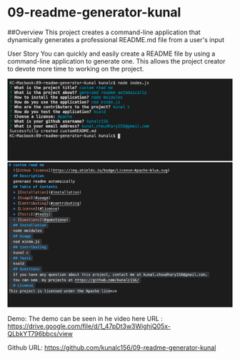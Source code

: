 # 09-readme-generator-kunal

##Overview
This project creates a command-line application that dynamically generates a professional README.md file from a user's input 

User Story
You can quickly and easily create a README file by using a command-line application to generate one. This allows the project creator to devote more time to working on the project.

![Alt text](./assets/images/s1.png?raw=true "Screenshot 1")
![Alt text](./assets/images/s2.png?raw=true "Screenshot 2")

Demo:
The demo can be seen in he video here URL : https://drive.google.com/file/d/1_47pDt3w3WighjQ05x-QLbkYT796bbcs/view

Github URL:
https://github.com/kunalc156/09-readme-generator-kunal
